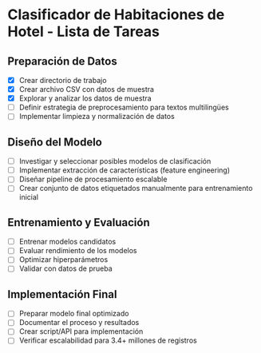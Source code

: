 # Clasificador de Habitaciones de Hotel - Lista de Tareas

## Preparación de Datos
- [x] Crear directorio de trabajo
- [x] Crear archivo CSV con datos de muestra
- [x] Explorar y analizar los datos de muestra
- [ ] Definir estrategia de preprocesamiento para textos multilingües
- [ ] Implementar limpieza y normalización de datos

## Diseño del Modelo
- [ ] Investigar y seleccionar posibles modelos de clasificación
- [ ] Implementar extracción de características (feature engineering)
- [ ] Diseñar pipeline de procesamiento escalable
- [ ] Crear conjunto de datos etiquetados manualmente para entrenamiento inicial

## Entrenamiento y Evaluación
- [ ] Entrenar modelos candidatos
- [ ] Evaluar rendimiento de los modelos
- [ ] Optimizar hiperparámetros
- [ ] Validar con datos de prueba

## Implementación Final
- [ ] Preparar modelo final optimizado
- [ ] Documentar el proceso y resultados
- [ ] Crear script/API para implementación
- [ ] Verificar escalabilidad para 3.4+ millones de registros
